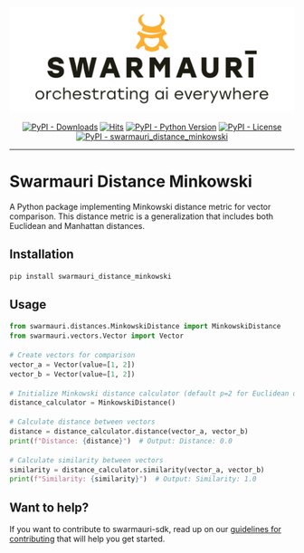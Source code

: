 
![Swarmauri Logo](https://github.com/swarmauri/swarmauri-sdk/blob/3d4d1cfa949399d7019ae9d8f296afba773dfb7f/assets/swarmauri.brand.theme.svg)

<p align="center">
    <a href="https://pypi.org/project/swarmauri_distance_minkowski/">
        <img src="https://img.shields.io/pypi/dm/swarmauri_distance_minkowski" alt="PyPI - Downloads"/></a>
    <a href="https://hits.sh/github.com/swarmauri/swarmauri-sdk/tree/master/pkgs/standards/swarmauri_distance_minkowski/">
        <img alt="Hits" src="https://hits.sh/github.com/swarmauri/swarmauri-sdk/tree/master/pkgs/standards/swarmauri_distance_minkowski.svg"/></a>
    <a href="https://pypi.org/project/swarmauri_distance_minkowski/">
        <img src="https://img.shields.io/pypi/pyversions/swarmauri_distance_minkowski" alt="PyPI - Python Version"/></a>
    <a href="https://pypi.org/project/swarmauri_distance_minkowski/">
        <img src="https://img.shields.io/pypi/l/swarmauri_distance_minkowski" alt="PyPI - License"/></a>
    <a href="https://pypi.org/project/swarmauri_distance_minkowski/">
        <img src="https://img.shields.io/pypi/v/swarmauri_distance_minkowski?label=swarmauri_distance_minkowski&color=green" alt="PyPI - swarmauri_distance_minkowski"/></a>
</p>

---

# Swarmauri Distance Minkowski

A Python package implementing Minkowski distance metric for vector comparison. This distance metric is a generalization that includes both Euclidean and Manhattan distances.

## Installation

```bash
pip install swarmauri_distance_minkowski
```

## Usage

```python
from swarmauri.distances.MinkowskiDistance import MinkowskiDistance
from swarmauri.vectors.Vector import Vector

# Create vectors for comparison
vector_a = Vector(value=[1, 2])
vector_b = Vector(value=[1, 2])

# Initialize Minkowski distance calculator (default p=2 for Euclidean distance)
distance_calculator = MinkowskiDistance()

# Calculate distance between vectors
distance = distance_calculator.distance(vector_a, vector_b)
print(f"Distance: {distance}")  # Output: Distance: 0.0

# Calculate similarity between vectors
similarity = distance_calculator.similarity(vector_a, vector_b)
print(f"Similarity: {similarity}")  # Output: Similarity: 1.0
```

## Want to help?

If you want to contribute to swarmauri-sdk, read up on our [guidelines for contributing](https://github.com/swarmauri/swarmauri-sdk/blob/master/contributing.md) that will help you get started.

